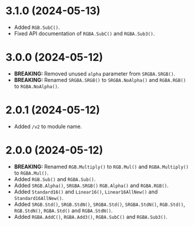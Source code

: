 # 3.1.0 (2024-05-13)
* Added `RGB.SubC()`.
* Fixed API documentation of `RGBA.SubC()` and `RGBA.Sub3()`.

# 3.0.0 (2024-05-12)
* **BREAKING:** Removed unused `alpha` parameter from `SRGBA.SRGB()`.
* **BREAKING:** Renamed `SRGBA.SRGB()` to `SRGBA.NoAlpha()` and `RGBA.RGB()` to `RGBA.NoAlpha()`.

# 2.0.1 (2024-05-12)
* Added `/v2` to module name.

# 2.0.0 (2024-05-12)
* **BREAKING:** Renamed `RGB.Multiply()` to `RGB.Mul()` and `RGBA.Multiply()` to `RGBA.Mul()`.
* Added `RGB.Sub()` and `RGBA.Sub()`.
* Added `SRGB.Alpha()`, `SRGBA.SRGB()` `RGB.Alpha()` and `RGBA.RGB()`.
* Added `Standard16()` and `Linear16()`, `Linear16AllNew()` and `Standard16AllNew()`.
* Added `SRGB.Std()`, `SRGB.StdN()`, `SRGBA.Std()`, `SRGBA.StdN()`, `RGB.Std()`, `RGB.StdN()`, `RGBA.Std()` and `RGBA.StdN()`.
* Added `RGBA.AddC()`, `RGBA.Add3()`, `RGBA.SubC()` and `RGBA.Sub3()`.

